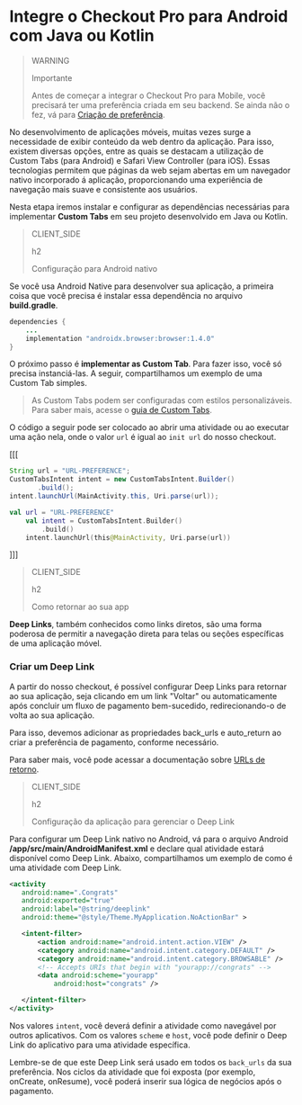 # Integre o Checkout Pro para Android com Java ou Kotlin

> WARNING
>
> Importante
>
> Antes de começar a integrar o Checkout Pro para Mobile, você precisará ter uma preferência criada em seu backend. Se ainda não o fez, vá para [Criação de preferência](/developers/pt/docs/checkout-pro/common-initialization).

No desenvolvimento de aplicações móveis, muitas vezes surge a necessidade de exibir conteúdo da web dentro da aplicação. Para isso, existem diversas opções, entre as quais se destacam a utilização de Custom Tabs (para Android) e Safari View Controller (para iOS). Essas tecnologias permitem que páginas da web sejam abertas em um navegador nativo incorporado á aplicação, proporcionando uma experiência de navegação mais suave e consistente aos usuários.

Nesta etapa iremos instalar e configurar as dependências necessárias para implementar **Custom Tabs** em seu projeto desenvolvido em Java ou Kotlin.

> CLIENT_SIDE
>
> h2
>
> Configuração para Android nativo

Se você usa Android Native para desenvolver sua aplicação, a primeira coisa que você precisa é instalar essa dependência no arquivo **build.gradle**.

```Java
dependencies {
    ...
    implementation "androidx.browser:browser:1.4.0"
}
```


O próximo passo é **implementar as Custom Tab**. Para fazer isso, você só precisa instanciá-las. A seguir, compartilhamos um exemplo de uma Custom Tab simples.

> As Custom Tabs podem ser configuradas com estilos personalizáveis. Para saber mais, acesse o [guia de Custom Tabs](https://developer.chrome.com/docs/android/custom-tabs/guide-get-started/).


O código a seguir pode ser colocado ao abrir uma atividade ou ao executar uma ação nela, onde o valor `url` é igual ao `init url` do nosso checkout.

[[[
```Java
String url = "URL-PREFERENCE";
CustomTabsIntent intent = new CustomTabsIntent.Builder()
       .build();
intent.launchUrl(MainActivity.this, Uri.parse(url));
```
```Kotlin
val url = "URL-PREFERENCE"
    val intent = CustomTabsIntent.Builder()
        .build()
    intent.launchUrl(this@MainActivity, Uri.parse(url))
```
]]]

> CLIENT_SIDE
>
> h2
>
> Como retornar ao sua app

**Deep Links**, também conhecidos como links diretos, são uma forma poderosa de permitir a navegação direta para telas ou seções específicas de uma aplicação móvel.

### Criar um Deep Link

A partir do nosso checkout, é possível configurar Deep Links para retornar ao sua aplicação, seja clicando em um link "Voltar" ou automaticamente após concluir um fluxo de pagamento bem-sucedido, redirecionando-o de volta ao sua aplicação.

Para isso, devemos adicionar as propriedades back_urls e auto_return ao criar a preferência de pagamento, conforme necessário.

Para saber mais, você pode acessar a documentação sobre [URLs de retorno](/developers/es/docs/checkout-pro/checkout-customization/user-interface/redirection).

> CLIENT_SIDE
>
> h2
>
> Configuração da aplicação para gerenciar o Deep Link

Para configurar um Deep Link nativo no Android, vá para o arquivo Android **/app/src/main/AndroidManifest.xml** e declare qual atividade estará disponível como Deep Link. Abaixo, compartilhamos um exemplo de como é uma atividade com Deep Link.

```AndroidManifest.xml
<activity
   android:name=".Congrats"
   android:exported="true"
   android:label="@string/deeplink"
   android:theme="@style/Theme.MyApplication.NoActionBar" >

   <intent-filter>
       <action android:name="android.intent.action.VIEW" />
       <category android:name="android.intent.category.DEFAULT" />
       <category android:name="android.intent.category.BROWSABLE" />
       <!-- Accepts URIs that begin with "yourapp://congrats" -->
       <data android:scheme="yourapp"
           android:host="congrats" />

   </intent-filter>
</activity>
```

Nos valores `intent`, você deverá definir a atividade como navegável por outros aplicativos. Com os valores `scheme` e `host`, você pode definir o Deep Link do aplicativo para uma atividade específica.

Lembre-se de que este Deep Link será usado em todos os `back_urls` da sua preferência. Nos ciclos da atividade que foi exposta (por exemplo, onCreate, onResume), você poderá inserir sua lógica de negócios após o pagamento.


